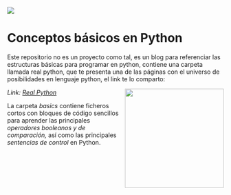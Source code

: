![](https://raw.githubusercontent.com/gabrielfernando01/basics_in_python/master/image/header_python.png)

# Conceptos básicos en Python

Este repositorio no es un proyecto como tal, es un blog para referenciar las estructuras básicas para programar en python, contiene una carpeta llamada real python, que te presenta una de las páginas con el universo de posibilidades en lenguaje python, el link te lo comparto:

<img align='right' src=https://files.realpython.com/media/real-python-logo-square.28474fda9228.png width="230">

<p><em>Link: <a href="https://realpython.com/">Real Python</a></br>
</em></p>

La carpeta _basics_ contiene ficheros cortos con bloques de código sencillos para aprender las principales _operadores booleanos y de comparación,_ así como las principales _sentencias de control_ en Python.